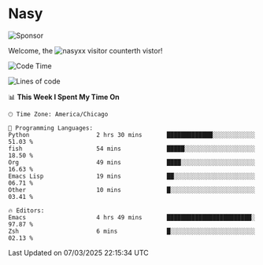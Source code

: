 # Nasy

<!--
<p align="center">
<img height="200" src="https://github-readme-stats.vercel.app/api?username=nasyxx&count_private=true&show_icons=true&theme=dracula&include_all_commits=true"/>
<img height="200" src="https://github-readme-stats.vercel.app/api/top-langs/?username=nasyxx&theme=dracula&hide=html,jupyter+notebook&count_private=true&show_icons=true"/>
</p>

  
----------------
-->

![Sponsor](https://img.shields.io/static/v1.svg?label=Sponsor&message=%E2%9D%A4&logo=GitHub&style=flat&color=pink)
 
Welcome, the ![nasyxx visitor counter](https://count.getloli.com/get/@nasyxx?theme=rule34)th vistor!
 
<!--START_SECTION:waka-->
![Code Time](http://img.shields.io/badge/Code%20Time-4%2C739%20hrs%209%20mins-blue)

![Lines of code](https://img.shields.io/badge/From%20Hello%20World%20I%27ve%20Written-6.3%20million%20lines%20of%20code-blue)

📊 **This Week I Spent My Time On** 

```text
🕑︎ Time Zone: America/Chicago

💬 Programming Languages: 
Python                   2 hrs 30 mins       █████████████░░░░░░░░░░░░   51.03 % 
fish                     54 mins             █████░░░░░░░░░░░░░░░░░░░░   18.50 % 
Org                      49 mins             ████░░░░░░░░░░░░░░░░░░░░░   16.63 % 
Emacs Lisp               19 mins             ██░░░░░░░░░░░░░░░░░░░░░░░   06.71 % 
Other                    10 mins             █░░░░░░░░░░░░░░░░░░░░░░░░   03.41 % 

🔥 Editors: 
Emacs                    4 hrs 49 mins       ████████████████████████░   97.87 % 
Zsh                      6 mins              █░░░░░░░░░░░░░░░░░░░░░░░░   02.13 % 
```


 Last Updated on 07/03/2025 22:15:34 UTC
<!--END_SECTION:waka-->

<!-- ![visitors](https://visitor-badge.laobi.icu/badge?page_id=nasyxx.nasyxx) -->
